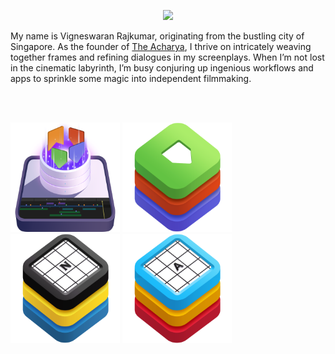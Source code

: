 <div>
<p align="center"> <img src="https://github.com/IAmVigneswaran/IAmVigneswaran/blob/main/images/vr-banner.gif?raw=true"> </p>
<p>
<p>My name is Vigneswaran Rajkumar, originating from the bustling city of Singapore. As the founder of <a href="https://theacharya.co" target="_blank">The Acharya</a>, I thrive on intricately weaving together frames and refining dialogues in my screenplays. When I’m not lost in the cinematic labyrinth, I’m busy conjuring up ingenious workflows and apps to sprinkle some magic into independent filmmaking.</p>
</div>

<br>
<br>

[<img src="https://github.com/TheAcharya/MarkerData-Website/blob/main/docs/static/logo.png?raw=true" width="175" alt="App icon">](https://github.com/TheAcharya/MarkerData)
[<img src="https://github.com/TheAcharya/MarkersExtractor/blob/main/Assets/MarkersExtractor_Icon.png?raw=true" width="175" alt="App icon">](https://github.com/TheAcharya/MarkersExtractor)
[<img src="https://github.com/TheAcharya/csv2notion-neo/blob/master/assets/CSV2Notion%20Neo_Icon.png?raw=true" width="175" alt="App icon">](https://github.com/TheAcharya/csv2notion-neo)
[<img src="https://github.com/TheAcharya/Airlift/blob/main/assets/Airlift_Icon.png?raw=true" width="175" alt="App icon">](https://github.com/TheAcharya/Airlift)
